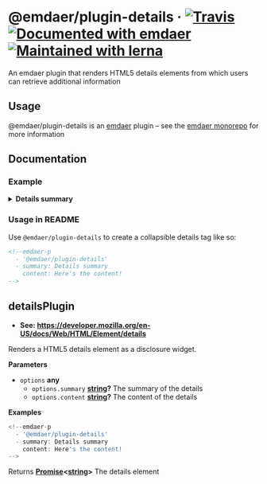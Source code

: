 <!--
  This file was generated by emdaer

  Its template can be found at .emdaer/README.emdaer.md
-->

<!--
  emdaerHash:c011ee75f915cd31d4e8ff0c6672742c
-->

<h1 id="-emdaer-plugin-details-travis-documented-with-emdaer-maintained-with-lerna">@emdaer/plugin-details · <a href="https://travis-ci.org/emdaer/emdaer/"><img src="https://img.shields.io/travis/emdaer/emdaer.svg?style=flat-square" alt="Travis"></a> <a href="https://github.com/emdaer/emdaer"><img src="https://img.shields.io/badge/📓-documented%20with%20emdaer-F06632.svg?style=flat-square" alt="Documented with emdaer"></a> <a href="https://lernajs.io/"><img src="https://img.shields.io/badge/🐉-maintained%20with%20lerna-cc00ff.svg?style=flat-square" alt="Maintained with lerna"></a></h1>
<p>An emdaer plugin that renders HTML5 details elements from which users can retrieve additional information</p>
<h2 id="usage">Usage</h2>
<p>@emdaer/plugin-details is an <a href="https://github.com/emdaer/emdaer/">emdaer</a> plugin – see the <a href="https://github.com/emdaer/emdaer/">emdaer monorepo</a> for more information</p>
<h2 id="documentation">Documentation</h2>
<h3 id="example">Example</h3>
<details>
<summary><strong>Details summary</strong></summary><br>
Here’s the content!
</details>

<h3 id="usage-in-readme">Usage in README</h3>
<p>Use <code>@emdaer/plugin-details</code> to create a collapsible details tag like so:</p>

```md
<!--emdaer-p
  - '@emdaer/plugin-details'
  - summary: Details summary
    content: Here's the content!
-->
```
<!-- Generated by documentation.js. Update this documentation by updating the source code. -->
<h2 id="detailsplugin">detailsPlugin</h2>
<ul>
<li><strong>See: <a href="https://developer.mozilla.org/en-US/docs/Web/HTML/Element/details">https://developer.mozilla.org/en-US/docs/Web/HTML/Element/details</a></strong></li>
</ul>
<p>Renders a HTML5 details element as a disclosure widget.</p>
<p><strong>Parameters</strong></p>
<ul>
<li><code>options</code> <strong>any</strong> <ul>
<li><code>options.summary</code> <strong><a href="https://developer.mozilla.org/en-US/docs/Web/JavaScript/Reference/Global_Objects/String">string</a>?</strong> The summary of the details</li>
<li><code>options.content</code> <strong><a href="https://developer.mozilla.org/en-US/docs/Web/JavaScript/Reference/Global_Objects/String">string</a>?</strong> The content of the details</li>
</ul>
</li>
</ul>
<p><strong>Examples</strong></p>

```javascript
<!--emdaer-p
  - '@emdaer/plugin-details'
  - summary: Details summary
    content: Here's the content!
-->
```
<p>Returns <strong><a href="https://developer.mozilla.org/en-US/docs/Web/JavaScript/Reference/Global_Objects/Promise">Promise</a>&lt;<a href="https://developer.mozilla.org/en-US/docs/Web/JavaScript/Reference/Global_Objects/String">string</a>&gt;</strong> The details element</p>

